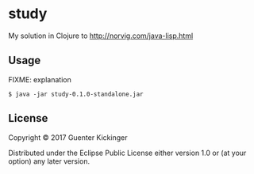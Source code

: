 # study

My solution in Clojure to
http://norvig.com/java-lisp.html


## Usage

FIXME: explanation

    $ java -jar study-0.1.0-standalone.jar 


## License

Copyright © 2017 Guenter Kickinger

Distributed under the Eclipse Public License either version 1.0 or (at
your option) any later version.
